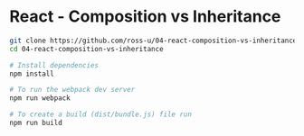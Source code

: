 # React - Composition vs Inheritance

```bash
git clone https://github.com/ross-u/04-react-composition-vs-inheritance.git
cd 04-react-composition-vs-inheritance

# Install dependencies
npm install

# To run the webpack dev server
npm run webpack

# To create a build (dist/bundle.js) file run
npm run build
```
